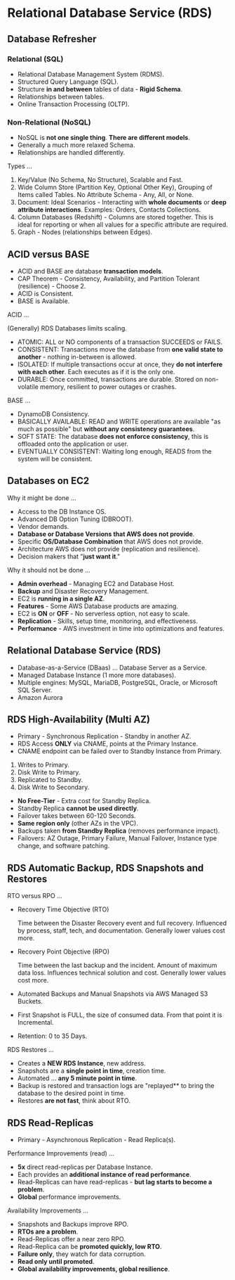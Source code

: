 # Relational Database Service (RDS)

## Database Refresher

### Relational (SQL)

* Relational Database Management System (RDMS).
* Structured Query Language (SQL).
* Structure **in and between** tables of data - **Rigid Schema**.
* Relationships between tables.
* Online Transaction Processing (OLTP).

### Non-Relational (NoSQL)

* NoSQL is **not one single thing**. **There are different models**.
* Generally a much more relaxed Schema.
* Relationships are handled differently.

Types ...

1. Key/Value (No Schema, No Structure), Scalable and Fast.
2. Wide Column Store (Partition Key, Optional Other Key), Grouping of Items called Tables. No Attribute Schema - Any, All, or None.
3. Document: Ideal Scenarios - Interacting with **whole documents** or **deep attribute interactions**. Examples: Orders, Contacts Collections.
4. Column Databases (Redshift) - Columns are stored together. This is ideal for reporting or when all values for a specific attribute are required.
5. Graph - Nodes (relationships between Edges).

## ACID versus BASE

* ACID and BASE are database **transaction models**.
* CAP Theorem - Consistency, Availability, and Partition Tolerant (resilience) - Choose 2.
* ACID is Consistent.
* BASE is Available.

ACID ...

(Generally) RDS Databases limits scaling.

* ATOMIC: ALL or NO components of a transaction SUCCEEDS or FAILS.
* CONSISTENT: Transactions move the database from **one valid state to another** - nothing in-between is allowed.
* ISOLATED: If multiple transactions occur at once, they **do not interfere with each other**. Each executes as if it is the only one.
* DURABLE: Once committed, transactions are durable. Stored on non-volatile memory, resilient to power outages or crashes.

BASE ...

* DynamoDB Consistency.
* BASICALLY AVAILABLE: READ and WRITE operations are available "as much as possible" but **without any consistency guarantees**.
* SOFT STATE: The database **does not enforce consistency**, this is offloaded onto the application or user.
* EVENTUALLY CONSISTENT: Waiting long enough, READS from the system will be consistent.

## Databases on EC2

Why it might be done ...

* Access to the DB Instance OS.
* Advanced DB Option Tuning (DBROOT).
* Vendor demands.
* **Database or Database Versions that AWS does not provide**.
* Specific **OS/Database Combination** that AWS does not provide.
* Architecture AWS does not provide (replication and resilience).
* Decision makers that "**just want it**."

Why it should not be done ...

* **Admin overhead** - Managing EC2 and Database Host.
* **Backup** and Disaster Recovery Management.
* EC2 is **running in a single AZ**.
* **Features** - Some AWS Database products are amazing.
* EC2 is **ON** or **OFF** - No serverless option, not easy to scale.
* **Replication** - Skills, setup time, monitoring, and effectiveness.
* **Performance** - AWS investment in time into optimizations and features.

## Relational Database Service (RDS)

* Database-as-a-Service (DBaas) ... Database Server as a Service.
* Managed Database Instance (1 more more databases).
* Multiple engines: MySQL, MariaDB, PostgreSQL, Oracle, or Microsoft SQL Server.
* Amazon Aurora

## RDS High-Availability (Multi AZ)

* Primary - Synchronous Replication - Standby in another AZ.
* RDS Access **ONLY** via CNAME, points at the Primary Instance.
* CNAME endpoint can be failed over to Standby Instance from Primary.

1. Writes to Primary.
2. Disk Write to Primary.
3. Replicated to Standby.
4. Disk Write to Secondary.

* **No Free-Tier** - Extra cost for Standby Replica.
* Standby Replica **cannot be used directly**.
* Failover takes between 60-120 Seconds.
* **Same region only** (other AZs in the VPC).
* Backups taken **from Standby Replica** (removes performance impact).
* Failovers: AZ Outage, Primary Failure, Manual Failover, Instance type change, and software patching.

## RDS Automatic Backup, RDS Snapshots and Restores

RTO versus RPO ...

* Recovery Time Objective (RTO)

   Time between the Disaster Recovery event and full recovery. Influenced by process, staff, tech, and documentation. Generally lower values cost more.

* Recovery Point Objective (RPO)

   Time between the last backup and the incident. Amount of maximum data loss. Influences technical solution and cost. Generally lower values cost more.

* Automated Backups and Manual Snapshots via AWS Managed S3 Buckets.
* First Snapshot is FULL, the size of consumed data. From that point it is Incremental.
* Retention: 0 to 35 Days.

RDS Restores ...

* Creates a **NEW RDS Instance**, new address.
* Snapshots are a **single point in time**, creation time.
* Automated ... **any 5 minute point in time**.
* Backup is restored and transaction logs are "replayed** to bring the database to the desired point in time.
* Restores **are not fast**, think about RTO.

## RDS Read-Replicas

* Primary - Asynchronous Replication - Read Replica(s).

Performance Improvements (read) ...

* **5x** direct read-replicas per Database Instance.
* Each provides an **additional instance of read performance**.
* Read-Replicas can have read-replicas - **but lag starts to become a problem**.
* **Global** performance improvements.

Availability Improvements ...

* Snapshots and Backups improve RPO.
* **RTOs are a problem**.
* Read-Replicas offer a near zero RPO.
* Read-Replica can be **promoted quickly, low RTO**.
* **Failure only**, they watch for data corruption.
* **Read only until promoted**.
* **Global availability improvements, global resilience**.
